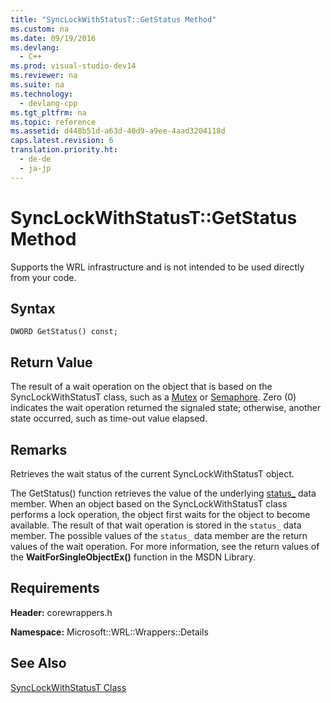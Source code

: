 ```yaml
---
title: "SyncLockWithStatusT::GetStatus Method"
ms.custom: na
ms.date: 09/19/2016
ms.devlang: 
  - C++
ms.prod: visual-studio-dev14
ms.reviewer: na
ms.suite: na
ms.technology: 
  - devlang-cpp
ms.tgt_pltfrm: na
ms.topic: reference
ms.assetid: d448b51d-a63d-40d9-a9ee-4aad3204118d
caps.latest.revision: 6
translation.priority.ht: 
  - de-de
  - ja-jp
---
```

# SyncLockWithStatusT::GetStatus Method
Supports the WRL infrastructure and is not intended to be used directly from your code.  
  
## Syntax  
  
```  
DWORD GetStatus() const;  
```  
  
## Return Value  
 The result of a wait operation on the object that is based on the SyncLockWithStatusT class, such as a [Mutex](../vs140/Mutex-Class.md) or [Semaphore](../vs140/Semaphore-Class.md). Zero (0) indicates the wait operation returned the signaled state; otherwise, another state occurred, such as time-out value elapsed.  
  
## Remarks  
 Retrieves the wait status of the current SyncLockWithStatusT object.  
  
 The GetStatus() function retrieves the value of the underlying [status_](../vs140/SyncLockWithStatusT--status_-Data-Member.md) data member. When an object based on the SyncLockWithStatusT class performs a lock operation, the object first waits for the object to become available. The result of that wait operation is stored in the `status_` data member. The possible values of the `status_` data member are the return values of the wait operation. For more information, see the return values of the **WaitForSingleObjectEx()** function in the MSDN Library.  
  
## Requirements  
 **Header:** corewrappers.h  
  
 **Namespace:** Microsoft::WRL::Wrappers::Details  
  
## See Also  
 [SyncLockWithStatusT Class](../vs140/SyncLockWithStatusT-Class.md)